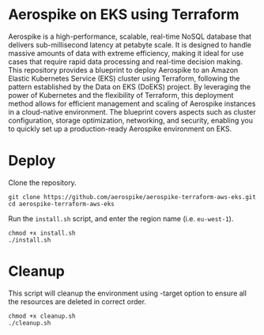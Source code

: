 # Aerospike on EKS using Terraform

Aerospike is a high-performance, scalable, real-time NoSQL database that delivers sub-millisecond latency at petabyte scale. It is designed to handle massive amounts of data with extreme efficiency, making it ideal for use cases that require rapid data processing and real-time decision making. This repository provides a blueprint to deploy Aerospike to an Amazon Elastic Kubernetes Service (EKS) cluster using Terraform, following the pattern established by the Data on EKS (DoEKS) project. By leveraging the power of Kubernetes and the flexibility of Terraform, this deployment method allows for efficient management and scaling of Aerospike instances in a cloud-native environment. The blueprint covers aspects such as cluster configuration, storage optimization, networking, and security, enabling you to quickly set up a production-ready Aerospike environment on EKS.

# Deploy

Clone the repository.

```
git clone https://github.com/aerospike/aerospike-terraform-aws-eks.git
cd aerospike-terraform-aws-eks
```

Run the `install.sh` script, and enter the region name (i.e. `eu-west-1`).

```
chmod +x install.sh
./install.sh
```

# Cleanup

This script will cleanup the environment using -target option to ensure all the resources are deleted in correct order.

```
chmod +x cleanup.sh
./cleanup.sh
```
